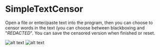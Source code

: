 # SimpleTextCensor
 Open a file or enter/paste text into the program, then you can choose to censor words in the text (you can choose between blackboxing and "*REDACTED*". You can save the censored version when finished or reset.

![alt text](https://i.imgur.com/4RDYjdx.png)
![alt text](https://i.imgur.com/ubMbu9s.png)
